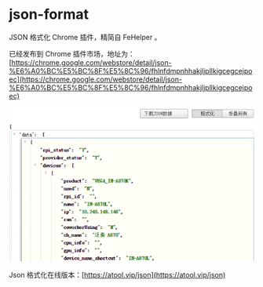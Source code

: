 # json-format

JSON 格式化 Chrome 插件，精简自 FeHelper 。

已经发布到 Chrome 插件市场，地址为：[https://chrome.google.com/webstore/detail/json-%E6%A0%BC%E5%BC%8F%E5%8C%96/fhlnfdmpnhhakjljpllkigcegcejpoec](https://chrome.google.com/webstore/detail/json-%E6%A0%BC%E5%BC%8F%E5%8C%96/fhlnfdmpnhhakjljpllkigcegcejpoec)

![screenshot](screenshot/1.png)

Json 格式化在线版本：[https://atool.vip/json](https://atool.vip/json)
